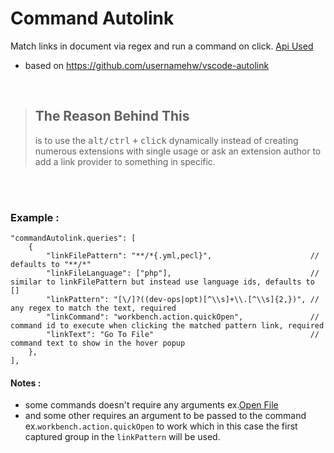 # Command Autolink

Match links in document via regex and run a command on click. [Api Used](https://code.visualstudio.com/api/extension-guides/command#command-uris)

- based on https://github.com/usernamehw/vscode-autolink

<br>

> ## The Reason Behind This
>
> is to use the <kbd>alt/ctrl</kbd> <kbd>+</kbd> <kbd>click</kbd> dynamically instead of creating numerous extensions with single usage or ask an extension author to add a link provider to something in specific.

<br>

<br>

### Example :

```jsonc
"commandAutolink.queries": [
    {
        "linkFilePattern": "**/*{.yml,pecl}",                      // defaults to "**/*"
        "linkFileLanguage": ["php"],                               // similar to linkFilePattern but instead use language ids, defaults to []
        "linkPattern": "[\/]?((dev-ops|opt)[^\\s]+\\.[^\\s]{2,})", // any regex to match the text, required
        "linkCommand": "workbench.action.quickOpen",               // command id to execute when clicking the matched pattern link, required
        "linkText": "Go To File"                                   // command text to show in the hover popup
    },
],
```

#### Notes :

- some commands doesn't require any arguments ex.[Open File](https://gitlab.com/fr43nk/seito-openfile)
- and some other requires an argument to be passed to the command ex.`workbench.action.quickOpen` to work which in this case the first captured group in the `linkPattern` will be used.

